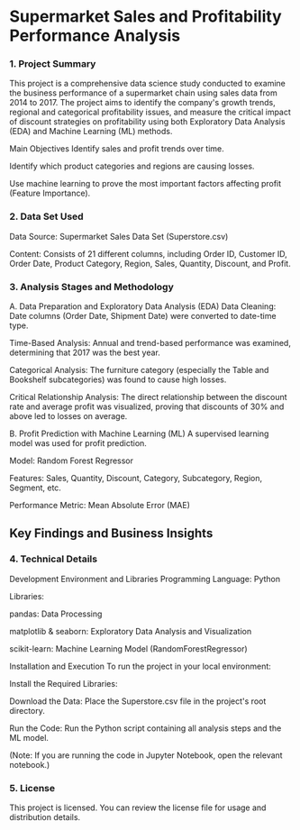 # Supermarket Sales and Profitability Performance Analysis
### 1. Project Summary
This project is a comprehensive data science study conducted to examine the business performance of a supermarket chain using sales data from 2014 to 2017. The project aims to identify the company's growth trends, regional and categorical profitability issues, and measure the critical impact of discount strategies on profitability using both Exploratory Data Analysis (EDA) and Machine Learning (ML) methods.

Main Objectives
Identify sales and profit trends over time.

Identify which product categories and regions are causing losses.

Use machine learning to prove the most important factors affecting profit (Feature Importance).

### 2. Data Set Used
Data Source: Supermarket Sales Data Set (Superstore.csv)

Content: Consists of 21 different columns, including Order ID, Customer ID, Order Date, Product Category, Region, Sales, Quantity, Discount, and Profit.

### 3. Analysis Stages and Methodology
A. Data Preparation and Exploratory Data Analysis (EDA)
Data Cleaning: Date columns (Order Date, Shipment Date) were converted to date-time type.

Time-Based Analysis: Annual and trend-based performance was examined, determining that 2017 was the best year.

Categorical Analysis: The furniture category (especially the Table and Bookshelf subcategories) was found to cause high losses.

Critical Relationship Analysis: The direct relationship between the discount rate and average profit was visualized, proving that discounts of 30% and above led to losses on average.

B. Profit Prediction with Machine Learning (ML)
A supervised learning model was used for profit prediction.

Model: Random Forest Regressor

Features: Sales, Quantity, Discount, Category, Subcategory, Region, Segment, etc.

Performance Metric: Mean Absolute Error (MAE)

## Key Findings and Business Insights
### 4. Technical Details
Development Environment and Libraries
Programming Language: Python

Libraries:

pandas: Data Processing

matplotlib & seaborn: Exploratory Data Analysis and Visualization

scikit-learn: Machine Learning Model (RandomForestRegressor)

Installation and Execution
To run the project in your local environment:

Install the Required Libraries:

Download the Data: Place the Superstore.csv file in the project's root directory.

Run the Code: Run the Python script containing all analysis steps and the ML model.

(Note: If you are running the code in Jupyter Notebook, open the relevant notebook.)

### 5. License
This project is licensed. You can review the license file for usage and distribution details.
